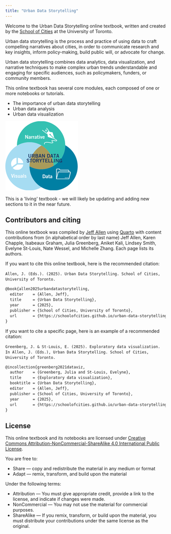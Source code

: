 ```yaml
---
title: "Urban Data Storytelling"
---
```


Welcome to the Urban Data Storytelling online textbook, written and created by the [School of Cities](https://schoolofcities.utoronto.ca/) at the University of Toronto. 

Urban data storytelling is the process and practice of using data to craft compelling narratives about cities, in order to communicate research and key insights, inform policy-making, build public will, or advocate for change. 

Urban data storytelling combines data analytics, data visualization, and narrative techniques to make complex urban trends understandable and engaging for specific audiences, such as policymakers, funders, or community members.

This online textbook has several core modules, each composed of one or more notebooks or tutorials.

- The importance of urban data storytelling  
- Urban data analysis
- Urban data visualization

![Framework for data storytelling](assets/uds-framework-diagram.png)

This is a 'living' textbook - we will likely be updating and adding new sections to it in the near future.


## Contributors and citing

This online textbook was compiled by [Jeff Allen](https://jamaps.github.io) using [Quarto](https://quarto.org/) with content contributions from (in alphabetical order by last name) Jeff Allen, Karen Chapple, Isabeaux Graham, Julia Greenberg, Aniket Kali, Lindsey Smith, Evelyne St-Louis, Nate Wessel, and Michelle Zhang. Each page lists its authors.

If you want to cite this online textbook, here is the recommended citation:

`Allen, J. (Eds.). (2025). Urban Data Storytelling. School of Cities, University of Toronto.`

```latex
@book{allen2025urbandatastorytelling,
  editor    = {Allen, Jeff},
  title     = {Urban Data Storytelling},
  year      = {2025},
  publisher = {School of Cities, University of Toronto},
  url		= {https://schoolofcities.github.io/urban-data-storytelling/}
}
```

If you want to cite a specific page, here is an example of a recommended citation:

`Greenberg, J. & St-Louis, E. (2025). Exploratory data visualization. In Allen, J. (Eds.), Urban Data Storytelling. School of Cities, University of Toronto.`

```latex
@incollection{greenberg2021dataviz,
  author    = {Greenberg, Julia and St-Louis, Evelyne},
  title     = {Exploratory data visualization},
  booktitle = {Urban Data Storytelling},
  editor    = {Allen, Jeff},
  publisher = {School of Cities, University of Toronto},
  year      = {2025},
  url		= {https://schoolofcities.github.io/urban-data-storytelling/urban-data-visualization/exploratory-data-visualization/exploratory-data-visualization.html}
}
```

## License

This online textbook and its notebooks are licensed under [Creative Commons Attribution-NonCommercial-ShareAlike 4.0 International Public License](https://creativecommons.org/licenses/by-nc-sa/4.0/legalcode).

You are free to:

- Share — copy and redistribute the material in any medium or format
- Adapt — remix, transform, and build upon the material

Under the following terms:

- Attribution — You must give appropriate credit, provide a link to the license, and indicate if changes were made.
- NonCommercial — You may not use the material for commercial purposes.
- ShareAlike — If you remix, transform, or build upon the material, you must distribute your contributions under the same license as the original.
